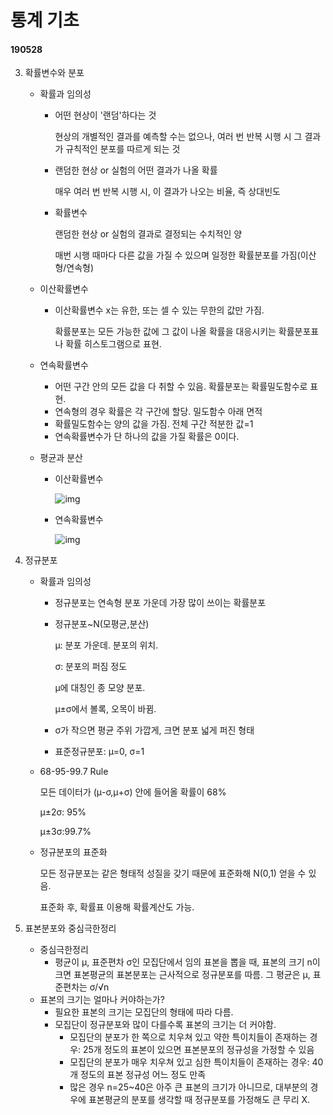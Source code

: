 # 통계 기초

#### 190528

3. 확률변수와 분포

   * 확률과 임의성

     * 어떤 현상이 '랜덤'하다는 것

       현상의 개별적인 결과를 예측할 수는 없으나, 여러 번 반복 시행 시 그 결과가 규칙적인 분포를 따르게 되는 것

     * 랜덤한 현상 or 실험의 어떤 결과가 나올 확률

       매우 여러 번 반복 시행 시, 이 결과가 나오는 비율, 즉 상대빈도

     * 확률변수

       랜덤한 현상 or 실험의 결과로 결정되는 수치적인 양

       매번 시행 때마다 다른 값을 가질 수 있으며 일정한 확률분포를 가짐(이산형/연속형)

   * 이산확률변수

     * 이산확률변수 x는 유한, 또는 셀 수 있는 무한의 값만 가짐.

       확률분포는 모든 가능한 값에 그 값이 나올 확률을 대응시키는 확률분포표나 확률 히스토그램으로 표현.

   * 연속확률변수

     * 어떤 구간 안의 모든 값을 다 취할 수 있음. 확률분포는 확률밀도함수로 표현.
     * 연속형의 경우 확률은 각 구간에 할당. 밀도함수 아래 면적
     * 확률밀도함수는 양의 값을 가짐. 전체 구간 적분한 값=1
     * 연속확률변수가 단 하나의 값을 가질 확률은 0이다.

   * 평균과 분산

     * 이산확률변수

       ![img](http://postfiles13.naver.net/MjAxNjEwMjdfNjQg/MDAxNDc3NTUxNDU5OTE3.nlECZymbFfys3CKhJtXgy_TnOh03BWvfAUEkAn0ojAkg.vmjNs7sxbASiZ2CaJAsiL0m4ypychdHc2_5_Cb3vuBUg.PNG.freewheel3/%EB%8F%84%EC%88%98%EB%B6%84%ED%8F%AC%ED%91%9C1.png?type=w773)

     * 연속확률변수

       ![img](http://postfiles4.naver.net/20140917_211/777bobos_14109335054741Sll7_PNG/1.PNG?type=w2)

4. 정규분포

   * 확률과 임의성

     * 정규분포는 연속형 분포 가운데 가장 많이 쓰이는 확률분포

     * 정규분포~N(모평균,분산)

       μ: 분포 가운데. 분포의 위치. 

       σ: 분포의 퍼짐 정도

       μ에 대칭인 종 모양 분포. 

       μ±σ에서 볼록, 오목이 바뀜.

     * σ가 작으면 평균 주위 가깝게, 크면 분포 넓게 퍼진 형태

     * 표준정규분포: μ=0, σ=1

   * 68-95-99.7 Rule

     모든 데이터가 (μ-σ,μ+σ) 안에 들어올 확률이 68%

     μ±2σ: 95%

     μ±3σ:99.7%

   * 정규분포의 표준화

     모든 정규분포는 같은 형태적 성질을 갖기 때문에 표준화해 N(0,1) 얻을 수 있음.

     표준화 후, 확률표 이용해 확률계산도 가능.

     

5. 표본분포와 중심극한정리

   * 중심극한정리
     * 평균이 μ, 표준편차 σ인 모집단에서 임의 표본을 뽑을 때, 표본의 크기 n이 크면 표본평균의 표본분포는 근사적으로 정규분포를 따름. 그 평균은 μ, 표준편차는 σ/√n
   * 표본의 크기는 얼마나 커야하는가?
     * 필요한 표본의 크기는 모집단의 형태에 따라 다름.
     * 모집단이 정규분포와 많이 다를수록 표본의 크기는 더 커야함.
       - 모집단의 분포가 한 쪽으로 치우쳐 있고 약한 특이치들이 존재하는 경우: 25개 정도의 표본이 있으면 표본분포의 정규성을 가정할 수 있음
       - 모집단의 분포가 매우 치우쳐 있고 심한 특이치들이 존재하는 경우: 40개 정도의 표본 정규성 어느 정도 만족
       - 많은 경우 n=25~40은 아주 큰 표본의 크기가 아니므로, 대부분의 경우에 표본평균의 분포를 생각할 때 정규분포를 가정해도 큰 무리 X.